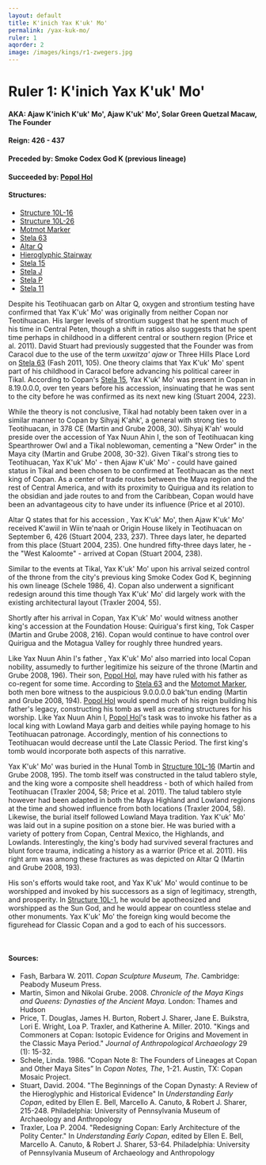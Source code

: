 ```yaml
---
layout: default
title: K'inich Yax K'uk' Mo'
permalink: /yax-kuk-mo/
ruler: 1
aqorder: 2
image: /images/kings/r1-zwegers.jpg
---
```


# Ruler 1: K'inich Yax K'uk' Mo'

#### <strong>AKA:</strong> Ajaw K'inich K'uk' Mo', Ajaw K'uk' Mo', Solar Green Quetzal Macaw, The Founder
#### <strong>Reign:</strong> 426 - 437
#### <strong>Preceded by:</strong> Smoke Codex God K (previous lineage)
#### <strong>Succeeded by:</strong> <a href="{{site.baseurl}}/popol-hol">Popol Hol</a>
#### <strong>Structures:</strong>
<ul>
<li><a href="{{site.baseurl}}/structure-16">Structure 10L-16</a></li>
<li><a href="{{site.baseurl}}/structure-26">Structure 10L-26</a></li>
<li><a href="{{site.baseurl}}/motmot-marker">Motmot Marker</a></li>
<li><a href="{{site.baseurl}}/stela-63">Stela 63</a></li>
<li><a href="{{site.baseurl}}/altar-q">Altar Q</a></li>
<li><a href="{{site.baseurl}}/hieroglyphic-stairway">Hieroglyphic Stairway</a></li>
<li><a href="{{site.baseurl}}/stela-15">Stela 15</a></li>
<li><a href="{{site.baseurl}}/stela-j">Stela J</a></li>
<li><a href="{{site.baseurl}}/stela-p">Stela P</a></li>
<li><a href="{{site.baseurl}}/stela-11">Stela 11</a></li>
</ul>

Despite his Teotihuacan garb on Altar Q, oxygen and strontium testing have confirmed that Yax K'uk' Mo' was originally from neither Copan nor Teotihuacan. His larger levels of strontium suggest that he spent much of his time in Central Peten, though a shift in ratios also suggests that he spent time perhaps in childhood in a different central or southern region (Price et al. 2011). David Stuart had previously suggested that the Founder was from Caracol due to the use of the term <em>uxwitza' ajaw</em> or Three Hills Place Lord on <a href="{{site.baseurl}}/stela-63">Stela 63</a> (Fash 2011, 105). One theory claims that Yax K'uk' Mo' spent part of his childhood in Caracol before advancing his political career in Tikal. According to Copan's  <a href="{{site.baseurl}}/stela-15">Stela 15</a>, Yax K'uk' Mo' was present in Copan in 8.19.0.0.0, over ten years before his accession, insinuating that he was sent to the city before he was confirmed as its next new king (Stuart 2004, 223).

While the theory is not conclusive, Tikal had notably been taken over in a similar manner to Copan by Sihyaj K'ahk', a general with strong ties to Teotihuacan, in 378 CE (Martin and Grube 2008, 30). Sihyaj K'ah' would preside over the accession of Yax Nuun Ahin I,  the son of Teotihuacan king Spearthrower Owl and a Tikal noblewoman, cementing a "New Order" in the Maya city (Martin and Grube 2008, 30-32). Given Tikal's strong ties to Teotihuacan, Yax K'uk' Mo' - then Ajaw K'uk' Mo' - could have gained status in Tikal and been chosen to be confirmed at Teotihuacan as the next king of Copan. As a center of trade routes between the Maya region and the rest of Central America, and with its proximity to Quirigua and its relation to the obsidian and jade routes to and from the Caribbean, Copan would have been an advantageous city to have under its influence (Price et al 2010).

Altar Q states that for his accession , Yax K'uk' Mo', then Ajaw K'uk' Mo' received K'awiil in Wiin te'naah or Origin House likely in Teotihuacan on September 6, 426 (Stuart 2004, 233, 237). Three days later, he departed from this place (Stuart 2004, 235). One hundred fifty-three days later, he - the "West Kaloomte" - arrived at Copan (Stuart 2004, 238).

Similar to the events at Tikal, Yax K'uk' Mo' upon his arrival seized control of the throne from the city's previous king Smoke Codex God K, beginning his own lineage (Schele 1986, 4). Copan also underwent a significant redesign around this time though Yax K'uk' Mo' did largely work with the existing architectural layout (Traxler 2004, 55).

Shortly after his arrival in Copan, Yax K'uk' Mo' would witness another king's accession at the Foundation House: Quirigua's first king, Tok Casper (Martin and Grube 2008, 216). Copan would continue to have control over Quirigua and the Motagua Valley for roughly three hundred years.  

Like Yax Nuun Ahin I's father , Yax K'uk' Mo' also married into local Copan nobility, assumedly to further legitimize his seizure of the throne (Martin and Grube 2008, 196). Their son, <a href="{{site.baseurl}}/popol-hol">Popol Hol</a>, may have ruled with his father as co-regent for some time. According to <a href="{{site.baseurl}}/stela-63">Stela 63</a> and the <a href="{{site.baseurl}}/motmot-marker">Motomot Marker</a>, both men bore witness to the auspicious 9.0.0.0.0 bak'tun ending (Martin and Grube 2008, 194). <a href="{{site.baseurl}}/popol-hol">Popol Hol</a> would spend much of his reign building his father's legacy, constructing his tomb as well as creating structures for his worship. Like Yax Nuun Ahin I, <a href="{{site.baseurl}}/popol-hol">Popol Hol</a>'s task was to invoke his father as a local king with Lowland Maya garb and deities while paying homage to his Teotihuacan patronage. Accordingly, mention of his connections to Teotihuacan would decrease until the Late Classic Period. The first king's tomb would incorporate both aspects of this narrative.

Yax K'uk' Mo' was buried in the Hunal Tomb in <a href="{{site.baseurl}}/structure-16"> Structure 10L-16</a> (Martin and Grube 2008, 195). The tomb itself was constructed in the  talud tablero style, and the king wore a composite shell headdress - both of which hailed from Teotihuacan (Traxler 2004, 58; Price et al. 2011). The talud tablero style however had been adapted in both the Maya Highland and Lowland regions at the time and showed influence from both locations (Traxler 2004, 58). Likewise, the burial itself followed Lowland Maya tradition. Yax K'uk' Mo' was laid out in a supine position on a stone bier. He was buried with a variety of pottery from Copan, Central Mexico, the Highlands, and Lowlands. Interestingly, the king's body had survived several fractures and blunt force trauma, indicating a history as a warrior (Price et al. 2011). His right arm was among these fractures as was depicted on Altar Q (Martin and Grube 2008, 193).

His son's efforts would take root, and Yax K'uk' Mo' would continue to be worshipped and invoked by his successors as a sign of legitimacy, strength, and prosperity. In <a href="{{site.baseurl}}/structure-16">Structure 10L-1</a>, he would be apotheosized and worshipped as the Sun God, and he would appear on countless stelae and other monuments. Yax K'uk' Mo' the foreign king would become the figurehead for Classic Copan and a god to each of his successors.

<br>

#### <strong>Sources:</strong>
<ul>
<li>Fash, Barbara W. 2011. <cite>Copan Sculpture Museum, The</cite>. Cambridge:
    Peabody Museum Press.</li>
<li>Martin, Simon and Nikolai Grube. 2008. <cite>Chronicle of the Maya Kings and Queens: Dynasties of the Ancient Maya.</cite> London: Thames and Hudson</li>
<li>Price, T. Douglas, James H. Burton, Robert J. Sharer, Jane E. Buikstra, Lori E. Wright, Loa P. Traxler, and Katherine A. Miller. 2010. "Kings and Commoners at Copan: Isotopic Evidence for Origins and Movement in the Classic Maya Period." <cite>Journal of Anthropological Archaeology</cite> 29 (1): 15-32.</li>
<li>Schele, Linda. 1986. “Copan Note 8: The Founders of Lineages at Copan and Other Maya Sites” In <cite>Copan Notes, The</cite>, 1-21. Austin, TX: Copan Mosaic Project.</li>
<li>Stuart, David. 2004. "The Beginnings of the Copan Dynasty: A Review of the Hieroglyphic and Historical Evidence" In <cite>Understanding Early Copan</cite>, edited by Ellen E. Bell, Marcello A. Canuto, & Robert J. Sharer, 215-248. Philadelphia: University of Pennsylvania Museum of Archaeology and Anthropology</li>
<li>Traxler, Loa P. 2004. "Redesigning Copan: Early Architecture of the Polity Center." In <cite>Understanding Early Copan</cite>, edited by Ellen E. Bell, Marcello A. Canuto, & Robert J. Sharer, 53-64. Philadelphia: University of Pennsylvania Museum of Archaeology and Anthropology</li>
</ul>
